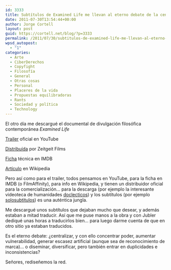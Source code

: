 ```yaml
---
id: 3333
title: Subtítulos de Examined Life me llevan al eterno debate de la centralización o no
date: 2011-07-30T13:54:44+00:00
author: Jorge Cortell
layout: post
guid: https://cortell.net/blog/?p=3333
permalink: /2011/07/30/subtitulos-de-examined-life-me-llevan-al-eterno-debate-de-la-centralizacion-o-no/
wpsd_autopost:
  - "1"
categories:
  - Arte
  - CiberDerechos
  - Copyfight
  - Filosofí­a
  - General
  - Otras cosas
  - Personal
  - Placeres de la vida
  - Propuestas equilibradoras
  - Rants
  - Sociedad y polí­tica
  - Technology
---
```

El otro día me descargué el documental de divulgación filosófica contemporánea _Examined Life_
  
<a title="Trailer en YouTube" href="https://www.youtube.com/watch?v=1zwmum5_ofU" target="_blank">Trailer</a> oficial en YouTube
  
 <a title="Zeitgeit Films" href="https://www.zeitgeistfilms.com/examinedlife/" target="_blank">Distribuída</a> por Zeitgeit Films
  
 <a title="Ficha" href="https://www.imdb.com/title/tt1279083/" target="_blank">Ficha</a> técnica en IMDB
  
 <a title="Wikipedia" href="https://en.wikipedia.org/wiki/Examined_Life" target="_blank">Artículo</a> en Wikipedia

Pero así como para el trailer, todos pensamos en YouTube, para la ficha en IMDB (o FilmAffinity), para info en Wikipedia, y tienen un distribuidor oficial para la comercialización... para la descarga (por ejemplo la interesante videoteca de humanidades <a title="doclecticos" href="https://doclecticos.blogspot.com/2011/06/examined-life-2008.html" target="_blank">doclecticos</a>) y los subtítulos (por ejemplo <a title="solosubtitulos.com" href="https://www.solosubtitulos.com/descargar.php?t=peliculas&id=36657&archivo=100036657.rar" target="_blank">solosubtitulos</a>) es una auténtica jungla.
  
Me descargué unos subtítulos que dejaban mucho que desear, y además estaban a mitad traducir. Así que me puse manos a la obra y con Jubler dediqué unas horas a traducirlos bien... para luego darme cuenta de que en otro sitio ya estaban traducidos.
  
Es el eterno debate: ¿centralizar, y con ello concentrar poder, aumentar vulnerabilidad, generar escasez artificial (aunque sea de reconocimiento de marca)... o diseminar, diversificar, pero también entrar en duplicidades e inconsistencias?
  
Señores, rediseñemos la red.